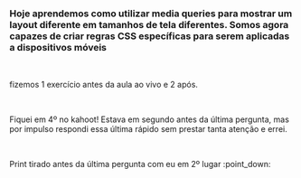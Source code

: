 ### Hoje aprendemos como utilizar media queries para mostrar um layout diferente em tamanhos de tela diferentes. Somos agora capazes de criar regras CSS específicas para serem aplicadas a dispositivos móveis

<br>
<p>fizemos 1 exercício antes da aula ao vivo e 2 após.</p>
<br>
<p>Fiquei em 4º no kahoot! Estava em segundo antes da última pergunta, mas por impulso respondi essa última rápido sem prestar tanta atenção e errei.</p>
<br>
<p>Print tirado antes da última pergunta com eu em 2º lugar :point_down:</p>
<a href="" alt="print de eu em 2º colocado antes da última pergunta no kahoot da seção 5">